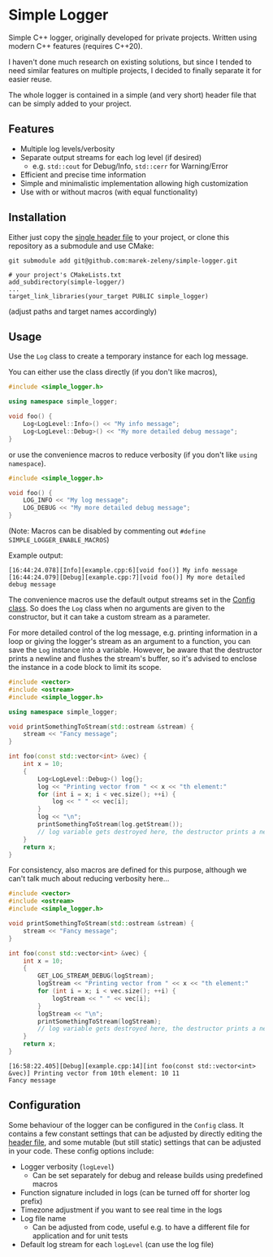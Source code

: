 # Simple Logger

Simple C++ logger, originally developed for private projects.
Written using modern C++ features (requires C++20).

I haven't done much research on existing solutions, but since I tended to need similar features on multiple projects,
I decided to finally separate it for easier reuse.

The whole logger is contained in a simple (and very short) header file that can be simply added to your project.

## Features

- Multiple log levels/verbosity
- Separate output streams for each log level (if desired)
  - e.g. `std::cout` for Debug/Info, `std::cerr` for Warning/Error
- Efficient and precise time information
- Simple and minimalistic implementation allowing high customization
- Use with or without macros (with equal functionality)

## Installation

Either just copy the [single header file](include/simple_logger.h) to your project, or clone this repository as a
submodule and use CMake:

```
git submodule add git@github.com:marek-zeleny/simple-logger.git
```

```
# your project's CMakeLists.txt
add_subdirectory(simple-logger/)
...
target_link_libraries(your_target PUBLIC simple_logger)
```
(adjust paths and target names accordingly)

## Usage

Use the `Log` class to create a temporary instance for each log message.

You can either use the class directly (if you don't like macros),

```c++
#include <simple_logger.h>

using namespace simple_logger;

void foo() {
    Log<LogLevel::Info>() << "My info message";
    Log<LogLevel::Debug>() << "My more detailed debug message";
}
```

or use the convenience macros to reduce verbosity (if you don't like `using namespace`).

```c++
#include <simple_logger.h>

void foo() {
    LOG_INFO << "My log message";
    LOG_DEBUG << "My more detailed debug message";
}
```

(Note: Macros can be disabled by commenting out `#define SIMPLE_LOGGER_ENABLE_MACROS`)

Example output:

```
[16:44:24.078][Info][example.cpp:6][void foo()] My info message
[16:44:24.079][Debug][example.cpp:7][void foo()] My more detailed debug message
```

The convenience macros use the default output streams set in the [Config class](#configuration).
So does the `Log` class when no arguments are given to the constructor, but it can take a custom stream as a parameter.

For more detailed control of the log message, e.g. printing information in a loop or giving the logger's stream as
an argument to a function, you can save the `Log` instance into a variable.
However, be aware that the destructor prints a newline and flushes the stream's buffer, so it's advised to enclose the
instance in a code block to limit its scope.

```c++
#include <vector>
#include <ostream>
#include <simple_logger.h>

using namespace simple_logger;

void printSomethingToStream(std::ostream &stream) {
    stream << "Fancy message";
}

int foo(const std::vector<int> &vec) {
    int x = 10;
    {
        Log<LogLevel::Debug>() log{};
        log << "Printing vector from " << x << "th element:"
        for (int i = x; i < vec.size(); ++i) {
            log << " " << vec[i];
        }
        log << "\n";
        printSomethingToStream(log.getStream());
        // log variable gets destroyed here, the destructor prints a newline and flushes the stream
    }
    return x;
}
```

For consistency, also macros are defined for this purpose, although we can't talk much about reducing verbosity here...

```c++
#include <vector>
#include <ostream>
#include <simple_logger.h>

void printSomethingToStream(std::ostream &stream) {
    stream << "Fancy message";
}

int foo(const std::vector<int> &vec) {
    int x = 10;
    {
        GET_LOG_STREAM_DEBUG(logStream);
        logStream << "Printing vector from " << x << "th element:"
        for (int i = x; i < vec.size(); ++i) {
            logStream << " " << vec[i];
        }
        logStream << "\n";
        printSomethingToStream(logStream);
        // log variable gets destroyed here, the destructor prints a newline and flushes the stream
    }
    return x;
}
```

```
[16:58:22.405][Debug][example.cpp:14][int foo(const std::vector<int> &vec)] Printing vector from 10th element: 10 11
Fancy message
```

## Configuration

Some behaviour of the logger can be configured in the `Config` class.
It contains a few constant settings that can be adjusted by directly editing the [header file](include/simple_logger.h),
and some mutable (but still static) settings that can be adjusted in your code.
These config options include:

- Logger verbosity (`logLevel`)
  - Can be set separately for debug and release builds using predefined macros
- Function signature included in logs (can be turned off for shorter log prefix)
- Timezone adjustment if you want to see real time in the logs
- Log file name
  - Can be adjusted from code, useful e.g. to have a different file for application and for unit tests
- Default log stream for each `logLevel` (can use the log file)
